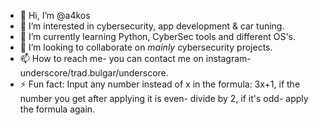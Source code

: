 - 👋 Hi, I’m @a4kos
- 👀 I’m interested in cybersecurity, app development & car tuning.
- 🌱 I’m currently learning Python, CyberSec tools and different OS's.
- 💞️ I’m looking to collaborate on *mainly* cybersecurity projects. 
- 📫 How to reach me- you can contact me on instagram- underscore/trad.bulgar/underscore.
- ⚡ Fun fact: Input any number instead of x in the formula: 3x+1, if the number you get after applying it is even- divide by 2, if it's odd- apply the formula again. 
